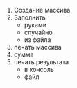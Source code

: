 1. Создание массива
2. Заполнить
   - руками
   - случайно
   - из файла
3. печать массива
4. сумма
5. печать результата
   - в консоль
   - файл